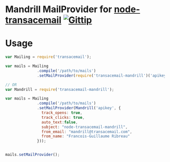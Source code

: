 Mandrill MailProvider for [node-transacemail](https://github.com/FGRibreau/node-transacemail) [![Gittip](http://badgr.co/gittip/fgribreau.png)](https://www.gittip.com/fgribreau/)
===========================================

Usage
=====

```JavaScript
var Mailing = require('transacemail');

var mails = Mailing
              .compile('/path/to/mails')
              .setMailProvider(require('transacemail-mandrill')('apikey'));

// OR
var Mandrill = require('transacemail-mandrill');

var mails = Mailing
              .compile('/path/to/mails')
              .setMailProvider(Mandrill('apikey', {
                track_opens: true,
                track_clicks: true,
                auto_text:false,
                subject: "node-transacemail-mandrill",
                from_email: "mandrill@transacemail.com",
                from_name: "Francois-Guillaume Ribreau"
              }));


mails.setMailProvider();
```
